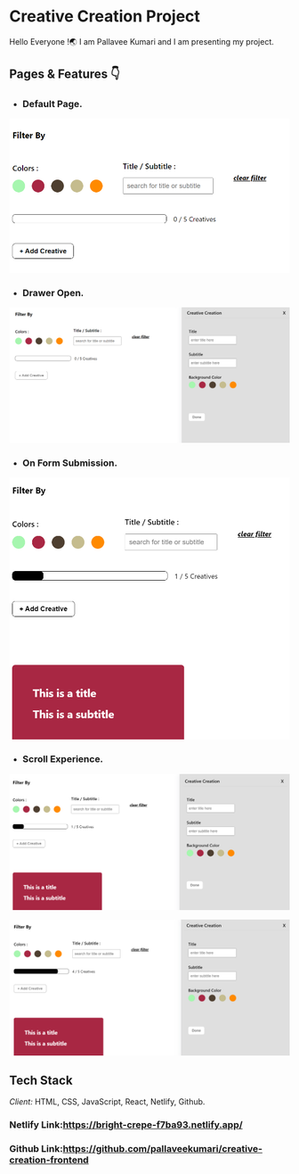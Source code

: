 # Creative Creation Project 

Hello Everyone !🌏 I am Pallavee Kumari and I am presenting my project.

## Pages & Features 👇

 - ### Default Page.
![App Screenshot](https://github.com/pallaveekumari/creative-creation-frontend/blob/master/src/Screenshots/Screenshot%201.png?raw=true)
 - ### Drawer Open.
![App Screenshot](https://github.com/pallaveekumari/creative-creation-frontend/blob/master/src/Screenshots/Screenshot%202.png?raw=true)
 - ### On Form Submission.
![App Screenshot](https://github.com/pallaveekumari/creative-creation-frontend/blob/master/src/Screenshots/Screenshot%203.png?raw=true)
 - ### Scroll Experience.
![App Screenshot](https://github.com/pallaveekumari/creative-creation-frontend/blob/master/src/Screenshots/Screenshot%204.png?raw=true)

![App Screenshot](https://github.com/pallaveekumari/creative-creation-frontend/blob/master/src/Screenshots/Screenshot%205.png?raw=true)
 

 ## Tech Stack

*Client:* HTML, CSS, JavaScript, React, Netlify, Github.

### Netlify Link:https://bright-crepe-f7ba93.netlify.app/

### Github Link:https://github.com/pallaveekumari/creative-creation-frontend
